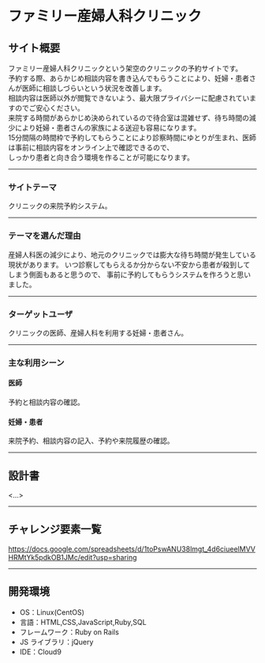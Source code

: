 # ファミリー産婦人科クリニック

## サイト概要

ファミリー産婦人科クリニックという架空のクリニックの予約サイトです。<br>
予約する際、あらかじめ相談内容を書き込んでもらうことにより、妊婦・患者さんが医師に相談しづらいという状況を改善します。<br>
相談内容は医師以外が閲覧できないよう、最大限プライバシーに配慮されていますのでご安心ください。<br>
来院する時間があらかじめ決められているので待合室は混雑せず、待ち時間の減少により妊婦・患者さんの家族による送迎も容易になります。<br>
15分間隔の時間枠で予約してもらうことにより診察時間にゆとりが生まれ、医師は事前に相談内容をオンライン上で確認できるので、<br>
しっかり患者と向き合う環境を作ることが可能になります。

---

### サイトテーマ

クリニックの来院予約システム。

---

### テーマを選んだ理由

産婦人科医の減少により、地元のクリニックでは膨大な待ち時間が発生している現状があります。
いつ診察してもらえるか分からない不安から患者が殺到してしまう側面もあると思うので、
事前に予約してもらうシステムを作ろうと思いました。

---

### ターゲットユーザ

クリニックの医師、産婦人科を利用する妊婦・患者さん。

---

### 主な利用シーン

#### 医師

予約と相談内容の確認。

#### 妊婦・患者

来院予約、相談内容の記入、予約や来院履歴の確認。

---

## 設計書

<...>

---

## チャレンジ要素一覧

<https://docs.google.com/spreadsheets/d/1toPswANU38lmgt_4d6ciueelMVVHRMtYk5pdkOB1JMc/edit?usp=sharing>

---

## 開発環境

- OS：Linux(CentOS)
- 言語：HTML,CSS,JavaScript,Ruby,SQL
- フレームワーク：Ruby on Rails
- JS ライブラリ：jQuery
- IDE：Cloud9
